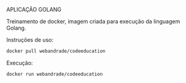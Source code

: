 APLICAÇÃO GOLANG

Treinamento de docker, imagem criada para execução da linguagem Golang.

Instruções de uso:
```bash
docker pull webandrade/codeeducation
```

Execução:
```bash
docker run webandrade/codeeducation
```